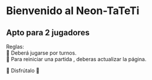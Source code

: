 # Bienvenido al Neon-TaTeTi
## Apto para 2 jugadores

Reglas:<br/>
🍓 Deberá jugarse por turnos.<br/>
🍓 Para reiniciar una partida , deberas actualizar la página.<br/>

🤠 Disfrútalo 🤠

